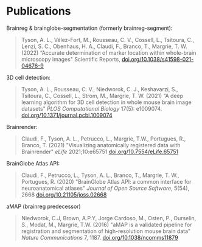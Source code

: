 # Publications

Brainreg & brainglobe-segmentation (formerly brainreg-segment):
> Tyson, A. L., V&eacute;lez-Fort, M.,  Rousseau, C. V., Cossell, L., Tsitoura, C., Lenzi, S. C., Obenhaus, H. A., Claudi, F., Branco, T., Margrie, T. W. (2022) “Accurate determination of marker location within whole-brain microscopy images" Scientific Reports, [doi.org/10.1038/s41598-021-04676-9](https://doi.org/10.1038/s41598-021-04676-9)

3D cell detection:
> Tyson, A. L., Rousseau, C. V., Niedworok, C. J., Keshavarzi, S., Tsitoura, C., Cossell, L., Strom, M., Margrie, T. W. (2021) “A deep learning algorithm for 3D cell detection in whole mouse brain image datasets" <i>PLOS Computational Biology</i> 17(5): e1009074. [doi.org/10.1371/journal.pcbi.1009074](https://doi.org/10.1371/journal.pcbi.1009074)

Brainrender:
>Claudi, F., Tyson, A. L., Petrucco, L., Margrie, T.W., Portugues, R.,  Branco, T. (2021) "Visualizing anatomically registered data with Brainrender&quot; <i>eLife</i> 2021;10:e65751 [doi.org/10.7554/eLife.65751](https://doi.org/10.7554/eLife.65751)


BrainGlobe Atlas API:
> Claudi, F., Petrucco, L., Tyson, A. L., Branco, T., Margrie, T. W., Portugues, R. (2020) &quot;BrainGlobe Atlas API: a common interface for neuroanatomical atlases&quot; <i>Journal of Open Source Software</i>, 5(54), 2668 [doi.org/10.21105/joss.02668](https://doi.org/10.21105/joss.02668)


aMAP (brainreg predecessor)
> Niedworok, C.J, Brown, A.P.Y, Jorge Cardoso, M., Osten, P., Ourselin, S., Modat, M., Margrie, T.W. (2016) "aMAP is a validated pipeline for registration and segmentation of high-resolution mouse brain data" <i>Nature Communications</i> 7, 1187. [doi.org/10.1038/ncomms11879](https://doi.org/10.1038/ncomms11879)
